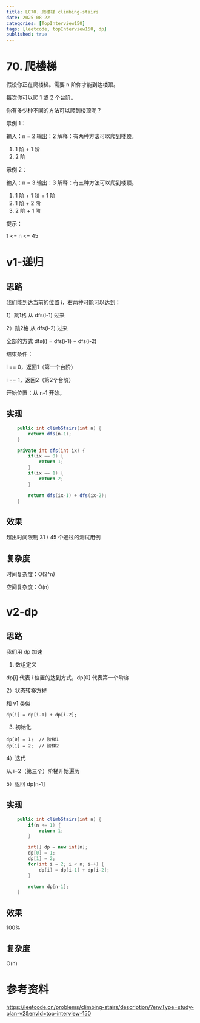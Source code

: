 ```yaml
---
title: LC70. 爬楼梯 climbing-stairs
date: 2025-08-22 
categories: [TopInterview150]
tags: [leetcode, topInterview150, dp]
published: true
---
```


# 70. 爬楼梯

假设你正在爬楼梯。需要 n 阶你才能到达楼顶。

每次你可以爬 1 或 2 个台阶。

你有多少种不同的方法可以爬到楼顶呢？

示例 1：

输入：n = 2
输出：2
解释：有两种方法可以爬到楼顶。
1. 1 阶 + 1 阶
2. 2 阶

示例 2：

输入：n = 3
输出：3
解释：有三种方法可以爬到楼顶。
1. 1 阶 + 1 阶 + 1 阶
2. 1 阶 + 2 阶
3. 2 阶 + 1 阶
 
提示：

1 <= n <= 45

# v1-递归

## 思路

我们能到达当前的位置 i，右两种可能可以达到：

1）跳1格 从 dfs(i-1) 过来

2）跳2格 从 dfs(i-2) 过来

全部的方式 dfs(i) = dfs(i-1) + dfs(i-2)

结束条件：

i == 0，返回1（第一个台阶）

i == 1，返回2（第2个台阶）

开始位置：从 n-1 开始。

## 实现

```java
    public int climbStairs(int n) {
        return dfs(n-1);
    }

    private int dfs(int ix) {
        if(ix == 0) {
            return 1;
        }
        if(ix == 1) {
            return 2;
        }

        return dfs(ix-1) + dfs(ix-2);
    }
```

## 效果

超出时间限制
31 / 45 个通过的测试用例

## 复杂度

时间复杂度：O(2^n)

空间复杂度：O(n)

# v2-dp

## 思路

我们用 dp 加速

1) 数组定义

dp[i] 代表 i 位置的达到方式，dp[0] 代表第一个阶梯

2）状态转移方程

和 v1 类似

```
dp[i] = dp[i-1] + dp[i-2];
```

3) 初始化

```
dp[0] = 1;  // 阶梯1
dp[1] = 2;  // 阶梯2
```

4）迭代

从 i=2（第三个）阶梯开始遍历

5）返回 dp[n-1]

## 实现

```java
    public int climbStairs(int n) {
        if(n <= 1) {
            return 1;
        }

        int[] dp = new int[n];
        dp[0] = 1;
        dp[1] = 2;
        for(int i = 2; i < n; i++) {
            dp[i] = dp[i-1] + dp[i-2];
        } 

        return dp[n-1];
    }
```

## 效果

100%

## 复杂度

O(n)






# 参考资料

https://leetcode.cn/problems/climbing-stairs/description/?envType=study-plan-v2&envId=top-interview-150

